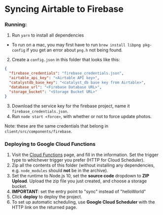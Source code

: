 # Syncing Airtable to Firebase

### Running:

1. Run `yarn` to install all dependencies

- To run on a mac, you may first have to run `brew install libpng pkg-config` if you get an error about `png.h` not being found.

2. Create a `config.json` in this folder that looks like this:

```json
{
  "firebase_credentials": "firebase_credentials.json",
  "airtable_api_key": "<Airtable API key>",
  "catalystdb_base_key": "<catalyst_db base key from Airtable>",
  "database_url": "<Firebase Database URL>",
  "storage_bucket": "<Storage Bucket URL>"
}
```

3. Download the service key for the firebase project, name it `firebase_credentials.json`.
4. Run `node start <force>`, with whether or not to force update photos.

Note: these are the same credentials that belong in `client/src/components/firebase`.

### Deploying to Google Cloud Functions

1. Visit the [Cloud Functions](https://console.cloud.google.com/functions/add) page, and fill in the information. Set the trigger type to whichever trigger you prefer (HTTP for Cloud Scheduler).
2. Zip all the contents of this folder (without installing any dependencies, e.g. `node_modules` should **not** be in the archive).
3. Set the runtime to Node.js 10, set the **source code** dropdown to **ZIP Upload**. Upload the zip file you just created, and choose a storage bucket.
4. **IMPORTANT**: set the entry point to "sync" instead of "helloWorld"
5. Click **deploy** to deploy the project.
6. To set up automatic scheduling, use **Google Cloud Scheduler** with the HTTP link on the returned page.
